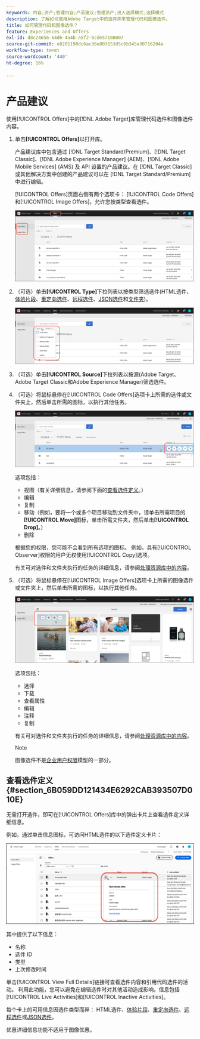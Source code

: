```yaml
---
keywords: 内容;资产;管理内容;产品建议;管理资产;进入选择模式;选择模式
description: 了解如何使用Adobe Target中的选件库来管理代码和图像选件。
title: 如何管理代码和图像选件？
feature: Experiences and Offers
exl-id: d8c24656-64d6-4a4b-a5f2-bcde57180007
source-git-commit: e8201198dc6ac36e803153d5c6b345a30716204a
workflow-type: tm+mt
source-wordcount: '440'
ht-degree: 16%

---
```


# 产品建议

使用[!UICONTROL Offers]中的[!DNL Adobe Target]库管理代码选件和图像选件内容。

1. 单击&#x200B;**[!UICONTROL Offers]**&#x200B;以打开库。

   产品建议库中包含通过 [!DNL Target Standard/Premium]、[!DNL Target Classic]、[!DNL Adobe Experience Manager] (AEM)、[!DNL Adobe Mobile Services] (AMS) 及 API 设置的产品建议。在 [!DNL Target Classic] 或其他解决方案中创建的产品建议可以在 [!DNL Target Standard/Premium] 中进行编辑。

   [!UICONTROL Offers]页面右侧有两个选项卡： [!UICONTROL Code Offers]和[!UICONTROL Image Offers]，允许您按类型查看选件。

   ![选件页面显示“代码选件”和“图像选件”选项卡](/help/main/c-experiences/c-manage-content/assets/offers-page.png)

1. （可选）单击&#x200B;**[!UICONTROL Type]**&#x200B;下拉列表以按类型筛选选件(HTML选件、[体验片段](/help/main/c-experiences/c-manage-content/aem-experience-fragments.md)、[重定向选件](/help/main/c-experiences/c-manage-content/offer-redirect.md)、[远程选件](/help/main/c-experiences/c-manage-content/about-remote-offers.md)、[JSON选件](/help/main/c-experiences/c-manage-content/create-json-offer.md)和[文件夹](/help/main/c-experiences/c-manage-content/create-content-folder.md))。

   ![offers_filter图像](assets/offers_filter.png)

1. （可选）单击&#x200B;**[!UICONTROL Source]**&#x200B;下拉列表以按源(Adobe Target、Adobe Target Classic和Adobe Experience Manager)筛选选件。

1. （可选）将鼠标悬停在[!UICONTROL Code Offers]选项卡上所需的选件或文件夹上，然后单击所需的图标，以执行其他任务。

   ![代码选件选项](assets/offer-picker-large.png)

   选项包括：

   * 视图（有关详细信息，请参阅下面的[查看选件定义](#section_6B059DD121434E6292CAB393507D010E)。）
   * 编辑
   * 复制
   * 移动（例如，要将一个或多个项目移动到文件夹中，请单击所需项目的&#x200B;**[!UICONTROL Move]**&#x200B;图标，单击所需文件夹，然后单击&#x200B;**[!UICONTROL Drop]**。）
   * 删除

   根据您的权限，您可能不会看到所有选项的图标。 例如，具有[!UICONTROL Observer]权限的用户无权使用[!UICONTROL Copy]选项。

   有关可对选件和文件夹执行的任务的详细信息，请参阅[处理资源库中的内容](/help/main/c-experiences/c-manage-content/assets-working.md)。

1. （可选）将鼠标悬停在[!UICONTROL Image Offers]选项卡上所需的图像选件或文件夹上，然后单击所需的图标，以执行其他任务。

   ![图像选件选项](/help/main/c-experiences/c-manage-content/assets/image-offers-icons.png)

   选项包括：

   * 选择
   * 下载
   * 查看属性
   * 编辑
   * 注释
   * 复制

   有关可对选件和文件夹执行的任务的详细信息，请参阅[处理资源库中的内容](/help/main/c-experiences/c-manage-content/assets-working.md)。

   >[!NOTE]
   >
   >图像选件不是[企业用户权限](/help/main/administrating-target/c-user-management/property-channel/property-channel.md)模型的一部分。


## 查看选件定义 {#section_6B059DD121434E6292CAB393507D010E}

无需打开选件，即可在[!UICONTROL Offers]库中的弹出卡片上查看选件定义详细信息。

例如，通过单击信息图标，可访问HTML选件的以下选件定义卡片：

![优惠卡 — html图像](assets/offer-card-html-new.png)

其中提供了以下信息：

* 名称
* 选件 ID
* 类型
* 上次修改时间

单击[!UICONTROL View Full Details]链接可查看选件内容和引用代码选件的活动。 利用此功能，您可以避免在编辑选件时对其他活动造成影响。信息包括[!UICONTROL Live Activities]和[!UICONTROL Inactive Activities]。

每个卡上的可用信息因选件类型而异： HTML选件、[体验片段](/help/main/c-experiences/c-manage-content/aem-experience-fragments.md)、[重定向选件](/help/main/c-experiences/c-manage-content/offer-redirect.md)、[远程选件](/help/main/c-experiences/c-manage-content/about-remote-offers.md)或[JSON选件](/help/main/c-experiences/c-manage-content/create-json-offer.md)。

优惠详细信息功能不适用于图像优惠。

<!--

## Training video: The Content Repository ![Overview badge](/help/main/assets/overview.png)

This video includes information about managing offers.

* Connection between the [Experience Cloud Asset Library](https://experienceleague.adobe.com/docs/core-services/interface/assets/creative-cloud.html) and the Target Content Library 
* Custom HTML Offers 
* Custom HTML Offer in the [!UICONTROL Visual Experience Composer]

>[!VIDEO](https://video.tv.adobe.com/v/17387)

-->
